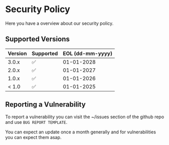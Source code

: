 # Security Policy

Here you have a overview about our security policy.

## Supported Versions

| Version | Supported          | EOL (dd-mm-yyyy) |
| ------- | ------------------ | ---------------- |
| 3.0.x   | :white_check_mark: | 01-01-2028       |
| 2.0.x   | :white_check_mark: | 01-01-2027       |
| 1.0.x   | :white_check_mark: | 01-01-2026       |
| < 1.0   | :white_check_mark: | 01-01-2025       |

## Reporting a Vulnerability

To report a vulnerability you can visit the ~/issues section of the github repo and use `BUG REPORT TEMPLATE`.

You can expect an update once a month generally and for vulnerabilities you can expect them asap.
